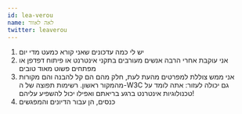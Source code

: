 ```yaml
---
id: lea-verou
name: לאה לאוור
twitter: leaverou
---
```


1. יש לי כמה עדכונים שאני קורא כמעט מדי יום 
2. אני עוקבת אחרי הרבה אנשים מעורבים בתקני אינטרנט או פיתוח דפדפן או מפתחים פשוט מאוד טובים 
3. אני ממש צוללת למפרטים מהעת לעת, חלק מהם הם קל להבנה והם מקורות מהמקור ראשון. רשימות תפוצה של ה-W3C גם יכולה לעזור: אתה לומד על טכנולוגיות אינטרנט ברגע בריאתם ואפילו יכול להשפיע עליהם! 
4. כנסים, הן עבור הדיונים והמפגשים
